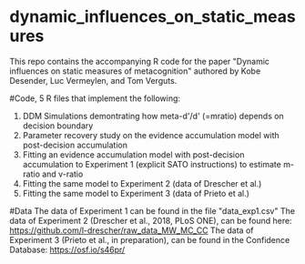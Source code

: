 # dynamic_influences_on_static_measures
This repo contains the accompanying R  code for the paper "Dynamic influences on static measures of metacognition" authored by Kobe Desender, Luc Vermeylen, and Tom Verguts.

#Code, 5 R files that implement the following: 
1. DDM Simulations demontrating how meta-d'/d' (=mratio) depends on decision boundary
2. Parameter recovery study on the evidence accumulation model with post-decision accumulation
3. Fitting an evidence accumulation model with post-decision accumulation to Experiment 1 (explicit SATO instructions) to estimate m-ratio and v-ratio
4. Fitting the same model to Experiment 2 (data of Drescher et al.)
5. Fitting the same model to Experiment 3 (data of Prieto et al.)

#Data
The data of Experiment 1 can be found in the file "data_exp1.csv"
The data of Experiment 2 (Drescher et al., 2018, PLoS ONE), can be found here: https://github.com/l-drescher/raw_data_MW_MC_CC
The data of Experiment 3 (Prieto et al., in preparation), can be found in the Confidence Database: https://osf.io/s46pr/
